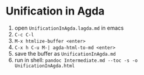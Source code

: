 # Unification in Agda

1. open `UnificationInAgda.lagda.md` in emacs
2. `C-c C-l`
3. `M-x htmlize-buffer <enter>`
4. `C-x h C-u M-| agda-html-to-md <enter>`
5. save the buffer as `UnificationInAgda.md`
6. run in shell: `pandoc Intermediate.md --toc -s -o UnificationInAgda.html`
